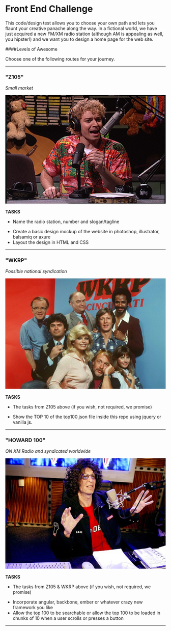 Front End Challenge
====================
This code/design test allows you to choose your own path and lets you flaunt your creative panache along the way.  In a fictional world, we have just acquired a new FM/XM radio station (although AM is appealing as well, you hipster!) and we want you to design a home page for the web site. 



####Levels of Awesome

Choose one of the following routes for your journey. 

-------
### "Z105"

*Small market*

![Z105](/images/Z105.jpg "Z105")

**TASKS**
* Name the radio station, number and slogan/tagline
+ Create a basic design mockup of the website in photoshop, illustrator, balsamiq or axure
+ Layout the design in HTML and CSS

-------
### "WKRP"

*Possible national syndication*

![WKRP](/images/WKRP.jpg "WKRP")

**TASKS**
* The tasks from Z105 above (if you wish, not required, we promise)
+ Show the TOP 10 of the top100.json file inside this repo using jquery or vanilla js.

-------
### "HOWARD 100"

*ON XM Radio and syndicated worldwide*

![HOWARD](/images/HOWARD.jpg "HOWARD")

**TASKS**
* The tasks from Z105 & WKRP above (if you wish, not required, we promise)
+ Incorporate angular, backbone, ember or whatever crazy new framework you like
+ Allow the top 100 to be searchable or allow the top 100 to be loaded in chunks of 10 when a user scrolls or presses a button

-------